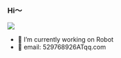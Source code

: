 ### Hi～

<img align="top" src="https://github-readme-stats.vercel.app/api?username=loukey&show_icons=true&icon_color=CE1D2D&text_color=718096&bg_color=ffffff&hide_title=true" />

- 🔭 I’m currently working on Robot
- 💬 email: 529768926ATqq.com
